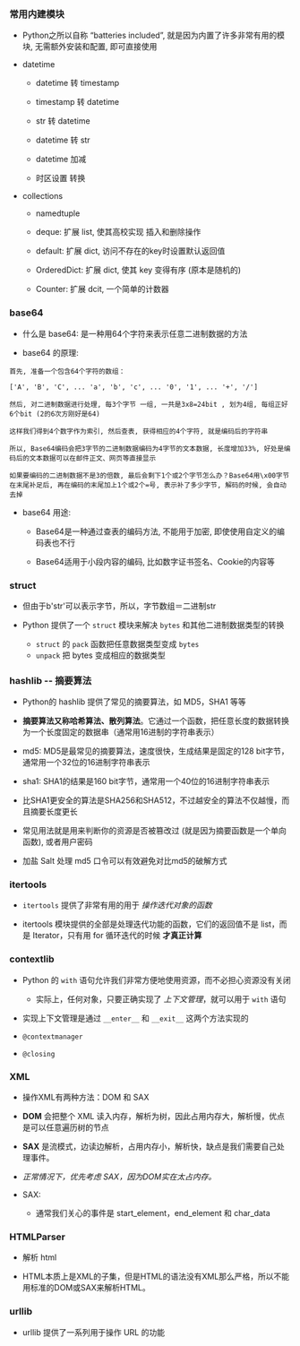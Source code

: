 ### 常用内建模块
* Python之所以自称 “batteries included”, 就是因为内置了许多非常有用的模块, 无需额外安装和配置, 即可直接使用

* datetime
    * datetime 转 timestamp

    * timestamp 转 datetime

    * str 转 datetime

    * datetime 转 str

    * datetime 加减

    * 时区设置 转换


* collections
    * namedtuple

    * deque: 扩展 list, 使其高校实现 插入和删除操作

    * default: 扩展 dict, 访问不存在的key时设置默认返回值

    * OrderedDict: 扩展 dict, 使其 key 变得有序 (原本是随机的)

    * Counter: 扩展 dcit, 一个简单的计数器


### base64
* 什么是 base64: 是一种用64个字符来表示任意二进制数据的方法

* base64 的原理:
```
首先, 准备一个包含64个字符的数组：

['A', 'B', 'C', ... 'a', 'b', 'c', ... '0', '1', ... '+', '/']

然后, 对二进制数据进行处理, 每3个字节 一组, 一共是3x8=24bit , 划为4组, 每组正好6个bit (2的6次方刚好是64)

这样我们得到4个数字作为索引, 然后查表, 获得相应的4个字符, 就是编码后的字符串

所以, Base64编码会把3字节的二进制数据编码为4字节的文本数据, 长度增加33%, 好处是编码后的文本数据可以在邮件正文、网页等直接显示

如果要编码的二进制数据不是3的倍数, 最后会剩下1个或2个字节怎么办？Base64用\x00字节在末尾补足后, 再在编码的末尾加上1个或2个=号, 表示补了多少字节, 解码的时候, 会自动去掉
```

* base64 用途:
    * Base64是一种通过查表的编码方法, 不能用于加密, 即使使用自定义的编码表也不行

    * Base64适用于小段内容的编码, 比如数字证书签名、Cookie的内容等


### struct
* 但由于b'str'可以表示字节，所以，字节数组＝二进制str

* Python 提供了一个 `struct` 模块来解决 `bytes` 和其他二进制数据类型的转换
    * `struct` 的 `pack` 函数把任意数据类型变成 `bytes`
    * `unpack` 把 bytes 变成相应的数据类型


### hashlib -- 摘要算法
* Python的 hashlib 提供了常见的摘要算法，如 MD5，SHA1 等等

* **摘要算法又称哈希算法、散列算法**。它通过一个函数，把任意长度的数据转换为一个长度固定的数据串（通常用16进制的字符串表示）

* md5: MD5是最常见的摘要算法，速度很快，生成结果是固定的128 bit字节，通常用一个32位的16进制字符串表示

* sha1: SHA1的结果是160 bit字节，通常用一个40位的16进制字符串表示

* 比SHA1更安全的算法是SHA256和SHA512，不过越安全的算法不仅越慢，而且摘要长度更长

* 常见用法就是用来判断你的资源是否被篡改过 (就是因为摘要函数是一个单向函数), 或者用户密码

* 加盐 Salt 处理 md5 口令可以有效避免对比md5的破解方式



### itertools
* `itertools` 提供了非常有用的用于 *操作迭代对象的函数*

* itertools 模块提供的全部是处理迭代功能的函数，它们的返回值不是 list，而是 Iterator，只有用 for 循环迭代的时候 **才真正计算**



### contextlib
* Python 的 `with` 语句允许我们非常方便地使用资源，而不必担心资源没有关闭
    * 实际上，任何对象，只要正确实现了 *上下文管理*，就可以用于 `with` 语句

* 实现上下文管理是通过 `__enter__` 和 `__exit__` 这两个方法实现的

* `@contextmanager`

* `@closing`



### XML
* 操作XML有两种方法：DOM 和 SAX

* **DOM** 会把整个 XML 读入内存，解析为树，因此占用内存大，解析慢，优点是可以任意遍历树的节点

* **SAX** 是流模式，边读边解析，占用内存小，解析快，缺点是我们需要自己处理事件。

* *正常情况下，优先考虑 SAX，因为DOM实在太占内存。*

* SAX:
    * 通常我们关心的事件是 start_element，end_element 和 char_data



### HTMLParser
* 解析 html

* HTML本质上是XML的子集，但是HTML的语法没有XML那么严格，所以不能用标准的DOM或SAX来解析HTML。



### urllib
* urllib 提供了一系列用于操作 URL 的功能
